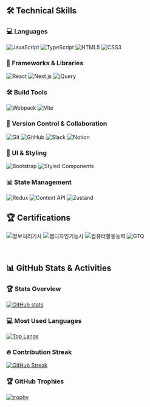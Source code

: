 ## 🛠 Technical Skills

### 💻 Languages
![JavaScript](https://img.shields.io/badge/JavaScript-F7DF1E?style=for-the-badge&logo=javascript&logoColor=black)
![TypeScript](https://img.shields.io/badge/TypeScript-3178C6?style=for-the-badge&logo=typescript&logoColor=white)
![HTML5](https://img.shields.io/badge/HTML5-E34F26?style=for-the-badge&logo=html5&logoColor=white)
![CSS3](https://img.shields.io/badge/CSS3-1572B6?style=for-the-badge&logo=css3&logoColor=white)

### 🔧 Frameworks & Libraries
![React](https://img.shields.io/badge/React-61DAFB?style=for-the-badge&logo=react&logoColor=black)
![Next.js](https://img.shields.io/badge/Next.js-000000?style=for-the-badge&logo=next.js&logoColor=white)
![jQuery](https://img.shields.io/badge/jQuery-0769AD?style=for-the-badge&logo=jquery&logoColor=white)

### 🛠 Build Tools
![Webpack](https://img.shields.io/badge/Webpack-8DD6F9?style=for-the-badge&logo=webpack&logoColor=black)
![Vite](https://img.shields.io/badge/Vite-646CFF?style=for-the-badge&logo=vite&logoColor=white)

### 👥 Version Control & Collaboration
![Git](https://img.shields.io/badge/Git-F05032?style=for-the-badge&logo=git&logoColor=white)
![GitHub](https://img.shields.io/badge/GitHub-181717?style=for-the-badge&logo=github&logoColor=white)
![Slack](https://img.shields.io/badge/Slack-4A154B?style=for-the-badge&logo=slack&logoColor=white)
![Notion](https://img.shields.io/badge/Notion-000000?style=for-the-badge&logo=notion&logoColor=white)

### 🎨 UI & Styling
![Bootstrap](https://img.shields.io/badge/Bootstrap-7952B3?style=for-the-badge&logo=bootstrap&logoColor=white)
![Styled Components](https://img.shields.io/badge/styled--components-DB7093?style=for-the-badge&logo=styled-components&logoColor=white)

### 📊 State Management
![Redux](https://img.shields.io/badge/Redux_Toolkit-764ABC?style=for-the-badge&logo=redux&logoColor=white)
![Context API](https://img.shields.io/badge/Context_API-61DAFB?style=for-the-badge&logo=react&logoColor=black)
![Zustand](https://img.shields.io/badge/Zustand-512DA8?style=for-the-badge&logo=data:image/png;base64,iVBORw0KGgoAAAANSUhEUgAAAA4AAAAOCAYAAAAfSC3RAAAACXBIWXMAAAsTAAALEwEAmpwYAAAAIGNIUk0AAHolAACAgwAA+f8AAIDpAAB1MAAA6mAAADqYAAAXb5JfxUYAAABnSURBVHja7JNBCsAgDASdNv3/O/a9pYFWkBZK6aEDggmzG3UFAGDmhS+YGbK+1Y6m7hN/wGfUD4TxEPwVPmKCHmL0HkwB/QaxACxAE5PMwQCEIRwDpEw0woxz7RVr+3Ifj58AAAD//wMA8n4cEPaJwqwAAAAASUVORK5CYII=)

## 🏆 Certifications
![정보처리기사](https://img.shields.io/badge/정보처리기사-625F63?style=for-the-badge&logoColor=white)
![웹디자인기능사](https://img.shields.io/badge/웹디자인기능사-797A9E?style=for-the-badge&logoColor=white)
![컴퓨터활용능력](https://img.shields.io/badge/컴퓨터활용능력_1급-9893DA?style=for-the-badge&logoColor=white)
![GTQ](https://img.shields.io/badge/GTQ_1급-BBBDF6?style=for-the-badge&logoColor=white)

<br />

## 📊 GitHub Stats & Activities

### 🏆 Stats Overview
[![GitHub stats](https://github-readme-stats.vercel.app/api?username=khk9562&show_icons=true&theme=tokyonight)](https://github.com/anuraghazra/github-readme-stats)

### 💻 Most Used Languages
[![Top Langs](https://github-readme-stats.vercel.app/api/top-langs/?username=khk9562&layout=compact&theme=tokyonight)](https://github.com/anuraghazra/github-readme-stats)

### 🔥 Contribution Streak
[![GitHub Streak](https://github-readme-streak-stats.herokuapp.com/?user=khk9562&theme=tokyonight)](https://git.io/streak-stats)

### 🏆 GitHub Trophies
[![trophy](https://github-profile-trophy.vercel.app/?username=khk9562&theme=tokyonight&column=4&no-frame=true&margin-w=15&margin-h=15&hide=REPOSITORIES,ISSUES,STARS,FOLLOWERS,PULL_REQUEST,EXPERIENCE)](https://github-profile-trophy.vercel.app/?username=ryo-ma&theme=discord)
